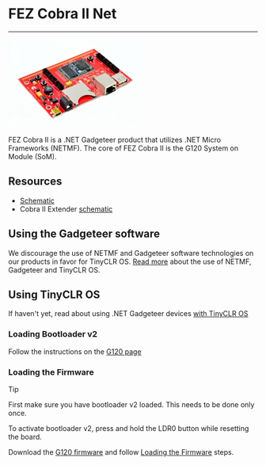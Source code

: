 # FEZ Cobra II Net
---
![FEZ Cobra II](images/fez-cobra-ii-net.jpg)

FEZ Cobra II is a .NET Gadgeteer product that utilizes .NET Micro Frameworks (NETMF). The core of FEZ Cobra II is the G120 System on Module (SoM).

## Resources
* [Schematic](http://files.ghielectronics.com/downloads/Schematics/FEZ/FEZ%20Cobra%20II%20Net%20Schematic.pdf)
* Cobra II Extender [schematic](http://files.ghielectronics.com/downloads/Schematics/FEZ/FEZ%20Cobra%20II%20Extender%20Schematic.pdf)

## Using the Gadgeteer software
We discourage the use of NETMF and Gadgeteer software technologies on our products in favor for TinyCLR OS. [Read more](intro.md) about the use of NETMF, Gadgeteer and TinyCLR OS.

## Using TinyCLR OS
If haven't yet, read about using .NET Gadgeteer devices [with TinyCLR OS](intro.md#with-tinyclr-os)

### Loading Bootloader v2
Follow the instructions on the [G120 page](../scm/g120.md)

### Loading the Firmware

> [!Tip]
> First make sure you have bootloader v2 loaded. This needs to be done only once.

To activate bootloader v2, press and hold the LDR0 button while resetting the board.

Download the [G120 firmware](../../software/tinyclr/downloads.md#g120) and follow [Loading the Firmware](../../software/loaders/ghi-bootloader.md#loading-the-firmware) steps.

